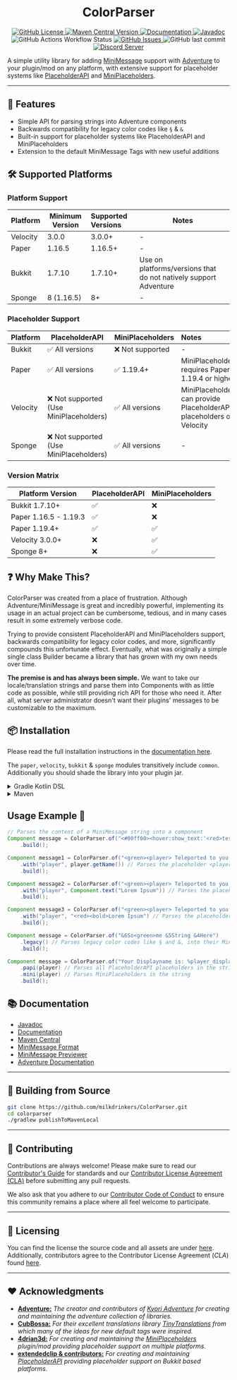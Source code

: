<h1 style="text-align:center;">ColorParser</h1>

<p style="text-align:center;">
    <a href="https://github.com/milkdrinkers/ColorParser/blob/main/LICENSE">
        <img alt="GitHub License" src="https://img.shields.io/github/license/milkdrinkers/ColorParser?style=for-the-badge&color=blue&labelColor=141417">
    </a>
    <a href="https://central.sonatype.com/artifact/io.github.milkdrinkers/colorparser-common">
        <img alt="Maven Central Version" src="https://img.shields.io/maven-central/v/io.github.milkdrinkers/colorparser-common?style=for-the-badge&labelColor=141417">
    </a>
    <a href="https://milkdrinkers.athyrium.eu/colorparser">
        <img alt="Documentation" src="https://img.shields.io/badge/DOCUMENTATION-900C3F?style=for-the-badge&labelColor=141417">
    </a>
    <a href="https://javadoc.io/doc/io.github.milkdrinkers/colorparser-common">
        <img alt="Javadoc" src="https://img.shields.io/badge/JAVADOC-8A2BE2?style=for-the-badge&labelColor=141417">
    </a>
    <img alt="GitHub Actions Workflow Status" src="https://img.shields.io/github/actions/workflow/status/milkdrinkers/ColorParser/ci.yml?style=for-the-badge&labelColor=141417">
    <a href="https://github.com/milkdrinkers/ColorParser/issues">
        <img alt="GitHub Issues" src="https://img.shields.io/github/issues/milkdrinkers/ColorParser?style=for-the-badge&labelColor=141417">
    </a>
    <img alt="GitHub last commit" src="https://img.shields.io/github/last-commit/milkdrinkers/ColorParser?style=for-the-badge&labelColor=141417">
    <a href="https://discord.gg/cG5uWvUcM6">
        <img alt="Discord Server" src="https://img.shields.io/discord/1008300159333040158?style=for-the-badge&logo=discord&logoColor=ffffff&label=discord&labelColor=141417&color=%235865F2">
    </a>
</p>

A simple utility library for adding [MiniMessage](https://docs.advntr.dev/minimessage/format.html) support with [Adventure](https://docs.advntr.dev/index.html) to your plugin/mod on any platform, with extensive support for placeholder systems like [PlaceholderAPI](https://github.com/PlaceholderAPI/PlaceholderAPI) and [MiniPlaceholders](https://github.com/MiniPlaceholders/MiniPlaceholders). 

---

## 🌟 Features
- Simple API for parsing strings into Adventure components
- Backwards compatibility for legacy color codes like `§` & `&`
- Built-in support for placeholder systems like PlaceholderAPI and MiniPlaceholders
- Extension to the default MiniMessage Tags with new useful additions

## 🛠️ Supported Platforms

### Platform Support

| Platform | Minimum Version | Supported Versions | Notes                                                            |
|----------|-----------------|:-------------------|------------------------------------------------------------------|
| Velocity | 3.0.0           | 3.0.0+             | -                                                                |
| Paper    | 1.16.5          | 1.16.5+            | -                                                                |
| Bukkit   | 1.7.10          | 1.7.10+            | Use on platforms/versions that do not natively support Adventure |
| Sponge   | 8 (1.16.5)      | 8+                 | -                                                                |

### Placeholder Support

| Platform | PlaceholderAPI                         | MiniPlaceholders | Notes                                                                |
|----------|----------------------------------------|------------------|:---------------------------------------------------------------------|
| Bukkit   | ✅ All versions                         | ❌ Not supported | -                                                                    |
| Paper    | ✅ All versions                         | ✅ 1.19.4+ | MiniPlaceholders requires Paper 1.19.4 or higher                     |
| Velocity | ❌ Not supported (Use MiniPlaceholders) | ✅ All versions | MiniPlaceholders can provide PlaceholderAPI placeholders on Velocity |
| Sponge   | ❌ Not supported (Use MiniPlaceholders) | ✅ All versions | -                                                                    |

### Version Matrix

| Platform Version      | PlaceholderAPI | MiniPlaceholders |
|-----------------------|---------------|------------------|
| Bukkit 1.7.10+        | ✅ | ❌ |
| Paper 1.16.5 - 1.19.3 | ✅ | ❌ |
| Paper 1.19.4+         | ✅ | ✅ |
| Velocity 3.0.0+       | ❌ | ✅ |
| Sponge 8+             | ❌ | ✅ |

## ❓ Why Make This?

ColorParser was created from a place of frustration. Although Adventure/MiniMessage is great and incredibly powerful, implementing its usage in an actual project can be cumbersome, tedious, and in many cases result in some extremely verbose code. 

Trying to provide consistent PlaceholderAPI and MiniPlaceholders support, backwards compatibility for legacy color codes, and more, significantly compounds this unfortunate effect. Eventually, what was originally a simple single class Builder became a library that has grown with my own needs over time.

**The premise is and has always been simple.** We want to take our locale/translation strings and parse them into Components with as little code as possible, while still providing rich API for those who need it. After all, what server administrator doesn't want their plugins' messages to be customizable to the maximum. 

## 📦 Installation

Please read the full installation instructions in the [documentation here](https://milkdrinkers.athyrium.eu/colorparser/installation).

The `paper`, `velocity`, `bukkit` & `sponge` modules transitively include `common`. Additionally you should shade the library into your plugin jar.

<details>
<summary>Gradle Kotlin DSL</summary>

```kotlin
repositories {
    mavenCentral()
}

dependencies {
    implementation("io.github.milkdrinkers:colorparser-paper:VERSION")
    implementation("io.github.milkdrinkers:colorparser-velocity:VERSION")
    implementation("io.github.milkdrinkers:colorparser-bukkit:VERSION")
}
```
</details>

<details>
<summary>Maven</summary>

```xml
<project>
    <dependencies>
        <dependency>
            <groupId>io.github.milkdrinkers</groupId>
            <artifactId>colorparser-paper</artifactId>
            <version>VERSION</version>
        </dependency>
        <dependency>
            <groupId>io.github.milkdrinkers</groupId>
            <artifactId>colorparser-velocity</artifactId>
            <version>VERSION</version>
        </dependency>
        <dependency>
            <groupId>io.github.milkdrinkers</groupId>
            <artifactId>colorparser-bukkit</artifactId>
            <version>VERSION</version>
        </dependency>
    </dependencies>
</project>
```
</details>

## Usage Example 🚀

```java
// Parses the content of a MiniMessage string into a component
Component message = ColorParser.of("<#00ff00><hover:show_text:'<red>test'>R G B!")
    .build();
```

```java
Component message1 = ColorParser.of("<green><player> Teleported to you.")
    .with("player", player.getName()) // Parses the placeholder <player> with the player's name
    .build();

Component message2 = ColorParser.of("<green><player> Teleported to you.")
    .with("player", Component.text("Lorem Ipsum")) // Parses the placeholder <player> with an Adventure Component
    .build();

Component message3 = ColorParser.of("<green><player> Teleported to you.")
    .with("player", "<red><bold>Lorem Ipsum") // Parses the placeholder <player> with MiniMessage string
    .build();
```

```java
Component message = ColorParser.of("&6So<green>me &5String &4Here")
    .legacy() // Parses legacy color codes like § and &, into their MiniMessage equivalents
    .build();
```

```java
Component message = ColorParser.of("Your Displayname is: %player_displayname%")
    .papi(player) // Parses all PlaceholderAPI placeholders in the string
    .mini(player) // Parses MiniPlaceholders in the string
    .build();
```

## 📚 Documentation 

- [Javadoc](https://javadoc.io/doc/io.github.milkdrinkers/colorparser-common)
- [Documentation](https://milkdrinkers.athyrium.eu/colorparser)
- [Maven Central](https://central.sonatype.com/search?q=colorparser&namespace=io.github.milkdrinkers)
- [MiniMessage Format](https://docs.advntr.dev/minimessage/format.html)
- [MiniMessage Previewer](https://webui.advntr.dev/)
- [Adventure Documentation](https://docs.advntr.dev/index.html)

---

## 🔨 Building from Source 

```bash
git clone https://github.com/milkdrinkers/ColorParser.git
cd colorparser
./gradlew publishToMavenLocal
```

---

## 🔧 Contributing

Contributions are always welcome! Please make sure to read our [Contributor's Guide](CONTRIBUTING.md) for standards and our [Contributor License Agreement (CLA)](CONTRIBUTOR_LICENSE_AGREEMENT.md) before submitting any pull requests.

We also ask that you adhere to our [Contributor Code of Conduct](CODE_OF_CONDUCT.md) to ensure this community remains a place where all feel welcome to participate.

---

## 📝 Licensing

You can find the license the source code and all assets are under [here](../LICENSE). Additionally, contributors agree to the Contributor License Agreement \(*CLA*\) found [here](CONTRIBUTOR_LICENSE_AGREEMENT.md).

---

## ❤️ Acknowledgments

- [**Adventure:**](https://github.com/KyoriPowered/adventure) *The creator and contributors of [_Kyori Adventure_](https://github.com/KyoriPowered/adventure) for creating and maintaining the adventure collection of libraries.*
- [**CubBossa:**](https://github.com/CubBossa) *For their excellent translations library [_TinyTranslations_](https://github.com/CubBossa/TinyTranslations) from which many of the ideas for new default tags were inspired.*
- [**4drian3d:**](https://github.com/4drian3d) *For creating and maintaining the [_MiniPlaceholders_](https://github.com/MiniPlaceholders/MiniPlaceholders) plugin/mod providing placeholder support on multiple platforms.*
- [**extendedclip & contributors:**](https://github.com/PlaceholderAPI/PlaceholderAPI/graphs/contributors) *For creating and maintaining [_PlaceholderAPI_](https://github.com/placeholderapi/placeholderapi/) providing placeholder support on Bukkit based platforms.*
